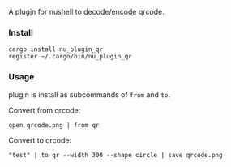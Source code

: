 A plugin for nushell to decode/encode qrcode.

### Install

```
cargo install nu_plugin_qr
register ~/.cargo/bin/nu_plugin_qr
```

### Usage

plugin is install as subcommands of `from` and `to`.


Convert from qrcode:

```nu
open qrcode.png | from qr
```

Convert to qrcode:

```nu
"test" | to qr --width 300 --shape circle | save qrcode.png
```
